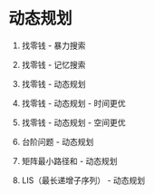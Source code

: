 # 动态规划

1. 找零钱 - 暴力搜索

2. 找零钱 - 记忆搜索

3. 找零钱 - 动态规划

4. 找零钱 - 动态规划 - 时间更优

5. 找零钱 - 动态规划 - 空间更优

6. 台阶问题 - 动态规划

7. 矩阵最小路径和 - 动态规划

8. LIS（最长递增子序列） - 动态规划


